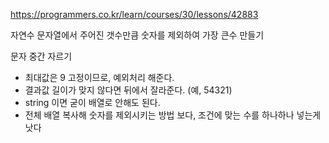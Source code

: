 https://programmers.co.kr/learn/courses/30/lessons/42883

자연수 문자열에서 주어진 갯수만큼 숫자를 제외하여 가장 큰수 만들기

문자 중간 자르기

- 최대값은 9 고정이므로, 예외처리 해준다.
- 결과값 길이가 맞지 않다면 뒤에서 잘라준다. (예, 54321)
- string 이면 굳이 배열로 안해도 된다.
- 전체 배열 복사해 숫자를 제외시키는 방법 보다, 조건에 맞는 수를 하나하나 넣는게 낫다
